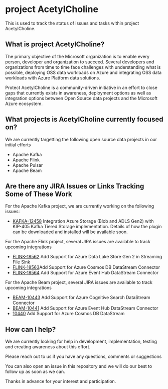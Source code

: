 # project AcetylCholine
This is used to track the status of issues and tasks within project AcetylCholine.

## What is project AcetylCholine?
The primary objective of the Microsoft organization is to enable every person, developer and organization to succeed. Several developers and organizations from time to time face challenges with understanding what is possible, deploying OSS data workloads on Azure and integrating OSS data workloads with Azure Platform data solutions.

Protect AcetylCholine is a community-driven initiative in an effort to close gaps that currently exists in awareness, deployment options as well as integration options between Open Source data projects and the Microsoft Azure ecosystem.

## What projects is AcetylCholine currently focused on?
We are currently targetting the following open source data projects in our initial efforts

- Apache Kafka 
- Apache Flink
- Apache Pulsar
- Apache Beam

## Are there any JIRA Issues or Links Tracking Some of These Work

For the Apache Kafka project, we are currently working on the following issues:
- [KAFKA-12458](https://issues.apache.org/jira/browse/KAFKA-12458) Integration Azure Storage (Blob and ADLS Gen2) with KIP-405 Kafka Tiered Storage implementation. Details of how the plugin can be downloaded and installed will be available soon.

For the Apache Flink project, several JIRA issues are available to track upcoming integrations
- [FLINK-18562](https://issues.apache.org/jira/browse/FLINK-18562) Add Support for Azure Data Lake Store Gen 2 in Streaming File Sink 
- [FLINK-18563](https://issues.apache.org/jira/browse/FLINK-18563)Add Support for Azure Cosmos DB DataStream Connector
- [FLINK-18564](https://issues.apache.org/jira/browse/FLINK-18564) Add Support for Azure Event Hub DataStream Connector


For the Apache Beam project, several JIRA issues are available to track upcoming integrations
- [BEAM-10443](https://issues.apache.org/jira/browse/BEAM-10443) Add Support for Azure Cognitive Search DataStream Connector 
- [BEAM-10441](https://issues.apache.org/jira/browse/BEAM-10441) Add Support for Azure Event Hub DataStream Connector
- [10440](https://issues.apache.org/jira/browse/BEAM-10440) Add Support for Azure Cosmos DB DataStream
## How can I help?

We are currently looking for help in development, implementation, testing and creating awareness about this effort.

Please reach out to us if you have any questions, comments or suggestions

You can also open an issue in this repository and we will do our best to follow up as soon as we can.

Thanks in advance for your interest and participation.
